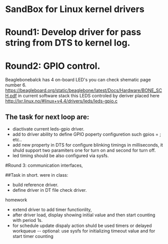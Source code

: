 #  SandBox for Linux kernel drivers

# Round1: Develop driver for pass string from DTS to kernel log.
# Round2: GPIO control.
Beaglebonebalck has 4 on-board LED's you can check shematic page number 6.
https://beagleboard.org/static/beaglebone/latest/Docs/Hardware/BONE_SCH.pdf
in current software stack this LEDS controled by deriver placed here http://lxr.linux.no/#linux+v4.4/drivers/leds/leds-gpio.c


## The task for next loop are:
- diactivate current leds-gpio driver.
- add to driver ability to define GPIO poperty configuretion such gpios = <arg1 arg2 arg3>; etc..
- add new property in DTS for configure blinking timings in milliseconds, it shuld  support two paramiters one for turn on and second for turn off.
- led timing should be also configured via sysfs.

#Round 3: communication interfaces, 

##Task in short.
were in class:
- build reference driver.
- define driver in DT file check driver. 

homework
- extend driver to add timer functionlity,
- after driver load, display showing initial value and then start counting with period 1s. 
- for schedule update dispaly action shuld be used timers or delayed workqueue 
-- optional: use sysfs for initializing timeout value and for start timer counting

